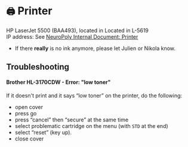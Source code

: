 # `🖨` Printer

HP LaserJet 5500 \(BAA493\), located in Located in L-5619  
IP address: See [NeuroPoly Internal Document: Printer](https://docs.google.com/document/d/13iNhiBKYZWT9ytsvYeeYV4FJn6Wn00q9Ctka7toMV08/edit#heading=h.d17aq1y1u5gr)

* If there **really** is no ink anymore, please let Julien or Nikola know.

## Troubleshooting

#### Brother HL-3170CDW - Error: "low toner" <a id="misc_-_brother_hl-3170cdw_-_errorlow_toner"></a>

If it doesn't print and it says “low toner” on the printer, do the following:

* open cover
* press go
* press “cancel” then “secure” at the same time
* select problematic cartridge on the menu \(with `STD` at the end\)
* select “reset” \(key up\).
* close cover

